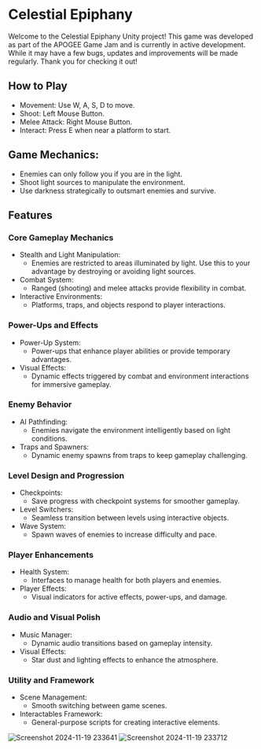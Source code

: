 # Celestial Epiphany
Welcome to the Celestial Epiphany Unity project! This game was developed as part of the APOGEE Game Jam and is currently in active development. While it may have a few bugs, updates and improvements will be made regularly. Thank you for checking it out!

## How to Play
- Movement: Use W, A, S, D to move.
- Shoot: Left Mouse Button.
- Melee Attack: Right Mouse Button.
- Interact: Press E when near a platform to start.

## Game Mechanics:
- Enemies can only follow you if you are in the light.
- Shoot light sources to manipulate the environment.
- Use darkness strategically to outsmart enemies and survive.

## Features
### Core Gameplay Mechanics
- Stealth and Light Manipulation:
  - Enemies are restricted to areas illuminated by light. Use this to your advantage by destroying or avoiding light sources.
- Combat System:
  - Ranged (shooting) and melee attacks provide flexibility in combat.
- Interactive Environments:
  - Platforms, traps, and objects respond to player interactions.

### Power-Ups and Effects
- Power-Up System:
  - Power-ups that enhance player abilities or provide temporary advantages.
- Visual Effects:
  - Dynamic effects triggered by combat and environment interactions for immersive gameplay.

### Enemy Behavior
- AI Pathfinding:
  - Enemies navigate the environment intelligently based on light conditions.
- Traps and Spawners:
  - Dynamic enemy spawns from traps to keep gameplay challenging.

### Level Design and Progression
- Checkpoints:
  - Save progress with checkpoint systems for smoother gameplay.
- Level Switchers:
  - Seamless transition between levels using interactive objects.
- Wave System:
  - Spawn waves of enemies to increase difficulty and pace.

### Player Enhancements
- Health System:
  - Interfaces to manage health for both players and enemies.
- Player Effects:
  - Visual indicators for active effects, power-ups, and damage.

### Audio and Visual Polish
- Music Manager:
  - Dynamic audio transitions based on gameplay intensity.
- Visual Effects:
  - Star dust and lighting effects to enhance the atmosphere.

### Utility and Framework
- Scene Management:
  - Smooth switching between game scenes.
- Interactables Framework:
  - General-purpose scripts for creating interactive elements.

![Screenshot 2024-11-19 233641](https://github.com/user-attachments/assets/a97474aa-e91b-4940-8b60-5acab9aea4d6)
![Screenshot 2024-11-19 233712](https://github.com/user-attachments/assets/7108d25b-7c5b-409e-b6ef-1f7ba8386258)
